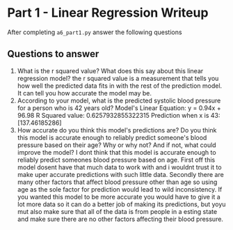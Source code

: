 # Part 1 - Linear Regression Writeup

After completing `a6_part1.py` answer the following questions

## Questions to answer

1. What is the r squared value?  What does this say about this linear regression model?
the r squared value is a measurement that tells you how well the predicted data fits in with the rest of the prediction model.  It can tell you how accurate the model may be.  
2. According to your model, what is the predicted systolic blood pressure for a person who is 42 years old?
Model's Linear Equation: y = 0.94x + 96.98
R Squared value: 0.6257932855322315
Prediction when x is 43: [137.46185286]
3. How accurate do you think this model's predictions are?  Do you think this model is accurate enough to reliably predict someone's blood pressure based on their age?  Why or why not?  And if not, what could improve the model?
I dont think that this model is accurate enough to reliably predict someones blood pressure based on age.  First off this model dosent have that much data to work with and i wouldnt trust it to make uper accurate predictions with such little data.  Secondly there are many other factors that affect blood pressure other than age so using age as the sole factor for prediction would lead to wild inconsistency.  If you wanted this model to be more accurate you would have to give it a lot more data so it can do a better job of making its predictions, but yoyu mut also make sure that all of the data is from people in a esting state and make sure there are no other factors affecting their blood pressure.  